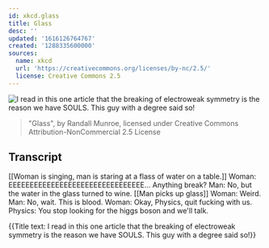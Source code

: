 ```yaml
---
id: xkcd.glass
title: Glass
desc: ''
updated: '1616126764767'
created: '1288335600000'
sources:
  name: xkcd
  url: 'https://creativecommons.org/licenses/by-nc/2.5/'
  license: Creative Commons 2.5
---
```

![I read in this one article that the breaking of electroweak symmetry is the reason we have SOULS. This guy with a degree said so!](https://imgs.xkcd.com/comics/glass.png)
> "Glass", by Randall Munroe, licensed under Creative Commons Attribution-NonCommercial 2.5 License

## Transcript
[[Woman is singing, man is staring at a flass of water on a table.]]
Woman: EEEEEEEEEEEEEEEEEEEEEEEEEEEEEEEE... Anything break?
Man: No, but the water in the glass turned to wine.
[[Man picks up glass]]
Woman: Weird.
Man: No, wait. This is blood.
Woman: Okay, Physics, quit fucking with us.
Physics: You stop looking for the higgs boson and we'll talk.

{{Title text: I read in this one article that the breaking of electroweak symmetry is the reason we have SOULS. This guy with a degree said so!}}
